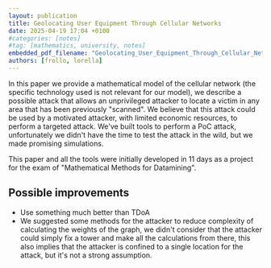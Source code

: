```yaml
---
layout: publication
title: Geolocating User Equipment Through Cellular Networks
date: 2025-04-19 17:04 +0100
#categories: [notes]
#tag: [mathematics, university, notes]
embedded_pdf_filename: "Geolocating_User_Equipment_Through_Cellular_Networks.pdf"
authors: [frollo, lorella]
---
```


In this paper we provide a mathematical model of the cellular network (the specific technology used is not relevant for our model), we describe a possible attack that allows an unprivileged attacker to locate a victim in any area that has been previously "scanned". We believe that this attack could be used by a motivated attacker, with limited economic resources, to perform a targeted attack. We've built tools to perform a PoC attack, unfortunately we didn't have the time to test the attack in the wild, but we made promising simulations.

This paper and all the tools were initially developed in 11 days as a project for the exam of "Mathematical Methods for Datamining".

## Possible improvements
- Use something much better than TDoA
- We suggested some methods for the attacker to reduce complexity of calculating the weights of the graph, we didn't consider that the attacker could simply fix a tower and make all the calculations from there, this also implies that the attacker is confined to a single location for the attack, but it's not a strong assumption.
